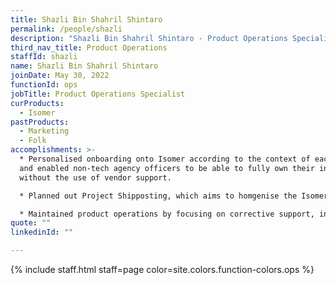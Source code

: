 ```yaml
---
title: Shazli Bin Shahril Shintaro
permalink: /people/shazli
description: "Shazli Bin Shahril Shintaro - Product Operations Specialist"
third_nav_title: Product Operations
staffId: shazli
name: Shazli Bin Shahril Shintaro
joinDate: May 30, 2022
functionId: ops
jobTitle: Product Operations Specialist
curProducts:
  - Isomer
pastProducts:
  - Marketing
  - Folk
accomplishments: >-
  * Personalised onboarding onto Isomer according to the context of each agency,
  and enabled non-tech agency officers to be able to fully own their info sites,
  without the use of vendor support.

  * Planned out Project Shipposting, which aims to homgenise the Isomer site infrastructure with the roll-out of the full-fledged CMS.

  * Maintained product operations by focusing on corrective support, in order to support a user base  that scaled 4-fold since joining.
quote: ""
linkedinId: ""

---
```


{% include staff.html staff=page color=site.colors.function-colors.ops %}
